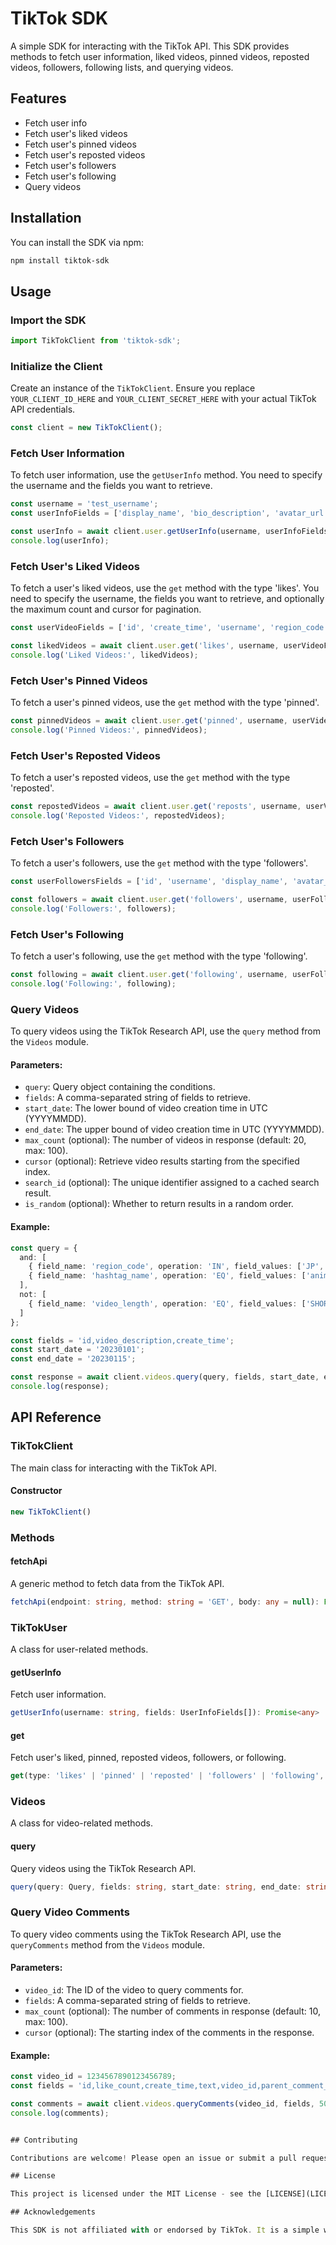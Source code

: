 # TikTok SDK

A simple SDK for interacting with the TikTok API. This SDK provides methods to fetch user information, liked videos, pinned videos, reposted videos, followers, following lists, and querying videos.

## Features

- Fetch user info
- Fetch user's liked videos
- Fetch user's pinned videos
- Fetch user's reposted videos
- Fetch user's followers
- Fetch user's following
- Query videos

## Installation

You can install the SDK via npm:

```sh
npm install tiktok-sdk
```

## Usage

### Import the SDK

```typescript
import TikTokClient from 'tiktok-sdk';
```

### Initialize the Client

Create an instance of the `TikTokClient`. Ensure you replace `YOUR_CLIENT_ID_HERE` and `YOUR_CLIENT_SECRET_HERE` with your actual TikTok API credentials.

```typescript
const client = new TikTokClient();
```

### Fetch User Information

To fetch user information, use the `getUserInfo` method. You need to specify the username and the fields you want to retrieve.

```typescript
const username = 'test_username';
const userInfoFields = ['display_name', 'bio_description', 'avatar_url', 'is_verified', 'follower_count', 'following_count', 'likes_count', 'video_count'];

const userInfo = await client.user.getUserInfo(username, userInfoFields);
console.log(userInfo);
```

### Fetch User's Liked Videos

To fetch a user's liked videos, use the `get` method with the type 'likes'. You need to specify the username, the fields you want to retrieve, and optionally the maximum count and cursor for pagination.

```typescript
const userVideoFields = ['id', 'create_time', 'username', 'region_code', 'video_description', 'music_id', 'like_count', 'comment_count', 'share_count', 'view_count', 'hashtag_names'];

const likedVideos = await client.user.get('likes', username, userVideoFields);
console.log('Liked Videos:', likedVideos);
```

### Fetch User's Pinned Videos

To fetch a user's pinned videos, use the `get` method with the type 'pinned'.

```typescript
const pinnedVideos = await client.user.get('pinned', username, userVideoFields);
console.log('Pinned Videos:', pinnedVideos);
```

### Fetch User's Reposted Videos

To fetch a user's reposted videos, use the `get` method with the type 'reposted'.

```typescript
const repostedVideos = await client.user.get('reposts', username, userVideoFields);
console.log('Reposted Videos:', repostedVideos);
```

### Fetch User's Followers

To fetch a user's followers, use the `get` method with the type 'followers'.

```typescript
const userFollowersFields = ['id', 'username', 'display_name', 'avatar_url', 'follower_count', 'following_count'];

const followers = await client.user.get('followers', username, userFollowersFields);
console.log('Followers:', followers);
```

### Fetch User's Following

To fetch a user's following, use the `get` method with the type 'following'.

```typescript
const following = await client.user.get('following', username, userFollowersFields);
console.log('Following:', following);
```

### Query Videos

To query videos using the TikTok Research API, use the `query` method from the `Videos` module.

#### Parameters:

- `query`: Query object containing the conditions.
- `fields`: A comma-separated string of fields to retrieve.
- `start_date`: The lower bound of video creation time in UTC (YYYYMMDD).
- `end_date`: The upper bound of video creation time in UTC (YYYYMMDD).
- `max_count` (optional): The number of videos in response (default: 20, max: 100).
- `cursor` (optional): Retrieve video results starting from the specified index.
- `search_id` (optional): The unique identifier assigned to a cached search result.
- `is_random` (optional): Whether to return results in a random order.

#### Example:

```typescript
const query = {
  and: [
    { field_name: 'region_code', operation: 'IN', field_values: ['JP', 'US'] },
    { field_name: 'hashtag_name', operation: 'EQ', field_values: ['animal'] }
  ],
  not: [
    { field_name: 'video_length', operation: 'EQ', field_values: ['SHORT'] }
  ]
};

const fields = 'id,video_description,create_time';
const start_date = '20230101';
const end_date = '20230115';

const response = await client.videos.query(query, fields, start_date, end_date);
console.log(response);
```

## API Reference

### TikTokClient

The main class for interacting with the TikTok API.

#### Constructor

```typescript
new TikTokClient()
```

### Methods

#### fetchApi

A generic method to fetch data from the TikTok API.

```typescript
fetchApi(endpoint: string, method: string = 'GET', body: any = null): Promise<any>
```

### TikTokUser

A class for user-related methods.

#### getUserInfo

Fetch user information.

```typescript
getUserInfo(username: string, fields: UserInfoFields[]): Promise<any>
```

#### get

Fetch user's liked, pinned, reposted videos, followers, or following.

```typescript
get(type: 'likes' | 'pinned' | 'reposted' | 'followers' | 'following', username: string, fields: UserVideoFields[] | UserFollowersFields[], maxCount?: number, cursor?: number | null): Promise<any>
```

### Videos

A class for video-related methods.

#### query

Query videos using the TikTok Research API.

```typescript
query(query: Query, fields: string, start_date: string, end_date: string, max_count?: number, cursor?: number, search_id?: string, is_random?: boolean): Promise<QueryVideoResponseData>
```

### Query Video Comments

To query video comments using the TikTok Research API, use the `queryComments` method from the `Videos` module.

#### Parameters:

- `video_id`: The ID of the video to query comments for.
- `fields`: A comma-separated string of fields to retrieve.
- `max_count` (optional): The number of comments in response (default: 10, max: 100).
- `cursor` (optional): The starting index of the comments in the response.

#### Example:

```typescript
const video_id = 1234567890123456789;
const fields = 'id,like_count,create_time,text,video_id,parent_comment_id';

const comments = await client.videos.queryComments(video_id, fields, 50, 150);
console.log(comments);


## Contributing

Contributions are welcome! Please open an issue or submit a pull request.

## License

This project is licensed under the MIT License - see the [LICENSE](LICENSE) file for details.

## Acknowledgements

This SDK is not affiliated with or endorsed by TikTok. It is a simple wrapper to facilitate interaction with the TikTok API.
